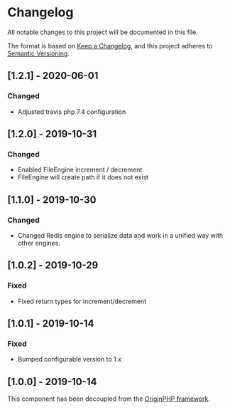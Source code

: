# Changelog

All notable changes to this project will be documented in this file.

The format is based on [Keep a Changelog](https://keepachangelog.com/en/1.0.0/),
and this project adheres to [Semantic Versioning](https://semver.org/spec/v2.0.0.html).

## [1.2.1] - 2020-06-01

### Changed
- Adjusted travis php 7.4 configuration

## [1.2.0] - 2019-10-31
### Changed
- Enabled FileEngine increment / decrement
- FileEngine will create path if it does not exist

## [1.1.0] - 2019-10-30
### Changed
- Changed Redis engine to serialize data and work in a unified way with other engines.

## [1.0.2] - 2019-10-29
### Fixed
- Fixed return types for increment/decrement

## [1.0.1] - 2019-10-14
### Fixed
- Bumped configurable version to 1.x

## [1.0.0] - 2019-10-14

This component has been decoupled from the [OriginPHP framework](https://www.originphp.com/).
